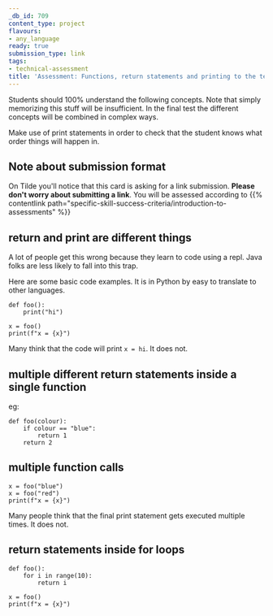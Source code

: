 ```yaml
---
_db_id: 709
content_type: project
flavours:
- any_language
ready: true
submission_type: link
tags:
- technical-assessment
title: 'Assessment: Functions, return statements and printing to the terminal'
---
```


Students should 100% understand the following concepts. Note that simply memorizing this stuff will be insufficient. In the final test the different concepts will be combined in complex ways.

Make use of print statements in order to check that the student knows what order things will happen in.

## Note about submission format

On Tilde you'll notice that this card is asking for a link submission. **Please don't worry about submitting a link**. You will be assessed according to {{% contentlink path="specific-skill-success-criteria/introduction-to-assessments" %}}

## return and print are different things

A lot of people get this wrong because they learn to code using a repl. Java folks are less likely to fall into this trap.

Here are some basic code examples. It is in Python by easy to translate to other languages.

```
def foo():
    print("hi")

x = foo()
print(f"x = {x}")
```

Many think that the code will print `x = hi`. It does not.

## multiple different return statements inside a single function

eg:

```
def foo(colour):
    if colour == "blue":
        return 1
    return 2
```

## multiple function calls

```
x = foo("blue")
x = foo("red")
print(f"x = {x}")
```

Many people think that the final print statement gets executed multiple times. It does not.

## return statements inside for loops

```
def foo():
    for i in range(10):
        return i

x = foo()
print(f"x = {x}")
```